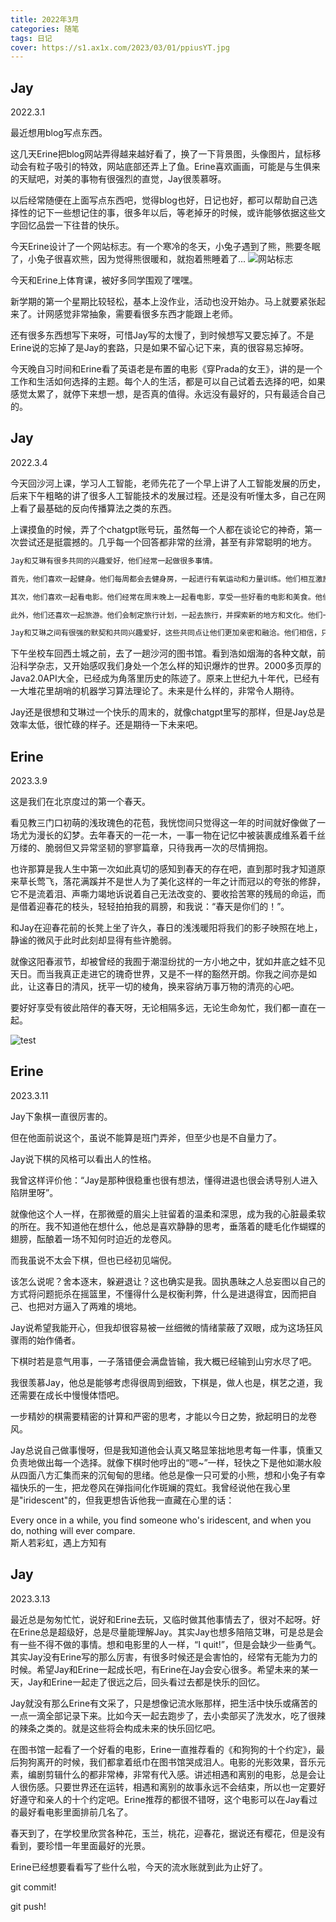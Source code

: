 ```yaml
---
title: 2022年3月
categories: 随笔
tags: 日记
cover: https://s1.ax1x.com/2023/03/01/ppiusYT.jpg
---
```

## Jay
2022.3.1

最近想用blog写点东西。

这几天Erine把blog网站弄得越来越好看了，换了一下背景图，头像图片，鼠标移动会有粒子吸引的特效，网站底部还弄上了鱼。Erine喜欢画画，可能是与生俱来的天赋吧，对美的事物有很强烈的直觉，Jay很羡慕呀。

以后经常随便在上面写点东西吧，觉得blog也好，日记也好，都可以帮助自己选择性的记下一些想记住的事，很多年以后，等老掉牙的时候，或许能够依据这些文字回忆品尝一下往昔的快乐。

今天Erine设计了一个网站标志。有一个寒冷的冬天，小兔子遇到了熊，熊要冬眠了，小兔子很喜欢熊，因为觉得熊很暖和，就抱着熊睡着了...
![网站标志](/pics/网站标志.png)

今天和Erine上体育课，被好多同学围观了嘿嘿。

新学期的第一个星期比较轻松，基本上没作业，活动也没开始办。马上就要紧张起来了。计网感觉非常抽象，需要看很多东西才能跟上老师。

还有很多东西想写下来呀，可惜Jay写的太慢了，到时候想写又要忘掉了。不是Erine说的忘掉了是Jay的套路，只是如果不留心记下来，真的很容易忘掉呀。

今天晚自习时间和Erine看了英语老是布置的电影《穿Prada的女王》，讲的是一个工作和生活如何选择的主题。每个人的生活，都是可以自己试着去选择的吧，如果感觉太累了，就停下来想一想，是否真的值得。永远没有最好的，只有最适合自己的。

## Jay
2022.3.4

今天回沙河上课，学习人工智能，老师先花了一个早上讲了人工智能发展的历史，后来下午粗略的讲了很多人工智能技术的发展过程。还是没有听懂太多，自己在网上看了最基础的反向传播算法之类的东西。

上课摸鱼的时候，弄了个chatgpt账号玩，虽然每一个人都在谈论它的神奇，第一次尝试还是挺震撼的。几乎每一个回答都非常的丝滑，甚至有非常聪明的地方。

```txt
Jay和艾琳有很多共同的兴趣爱好，他们经常一起做很多事情。

首先，他们喜欢一起健身。他们每周都会去健身房，一起进行有氧运动和力量训练。他们相互激励和支持，帮助对方保持健康和身材。

其次，他们喜欢一起看电影。他们经常在周末晚上一起看电影，享受一些好看的电影和美食。他们分享自己的感受和观点，一起评价电影的情节和表演。

此外，他们还喜欢一起旅游。他们会制定旅行计划，一起去旅行，并探索新的地方和文化。他们一起拍照留念，分享自己的旅行经验和感受。

Jay和艾琳之间有很强的默契和共同兴趣爱好，这些共同点让他们更加亲密和融洽。他们相信，只有通过共同的努力和经历，他们才能够度过一生中的艰难险阻，共同走向未来。
```

下午坐校车回西土城之前，去了一趟沙河的图书馆。看到浩如烟海的各种文献，前沿科学杂志，又开始感叹我们身处一个怎么样的知识爆炸的世界。2000多页厚的Java2.0API大全，已经成为角落里历史的陈迹了。原来上世纪九十年代，已经有一大堆花里胡哨的机器学习算法理论了。未来是什么样的，非常令人期待。

Jay还是很想和艾琳过一个快乐的周末的，就像chatgpt里写的那样，但是Jay总是效率太低，很忙碌的样子。还是期待一下未来吧。

## Erine
2023.3.9

这是我们在北京度过的第一个春天。

看见教三门口初萌的浅玫瑰色的花苞，我恍惚间只觉得这一年的时间就好像做了一场尤为漫长的幻梦。去年春天的一花一木，一事一物在记忆中被装裹成维系着千丝万缕的、脆弱但又异常坚韧的寥寥篇章，只待我再一次的尽情拥抱。

也许那算是我人生中第一次如此真切的感知到春天的存在吧，直到那时我才知道原来草长莺飞，落花满蹊并不是世人为了美化这样的一年之计而冠以的夸张的修辞，它不是流着泪、声嘶力竭地诉说着自己无法改变的、要收拾苦寒的残局的命运，而是借着迎春花的枝头，轻轻拍拍我的肩膀，和我说：“春天是你们的！”。

和Jay在迎春花前的长凳上坐了许久，春日的浅浅暖阳将我们的影子映照在地上，静谧的微风于此时此刻却显得有些许脆弱。

就像这阳春淑节，却被曾经的我囿于潮湿纷扰的一方小地之中，犹如井底之蛙不见天日。而当我真正走进它的瑰奇世界，又是不一样的豁然开朗。你我之间亦是如此，让这春日的清风，抚平一切的棱角，换来容纳万事万物的清亮的心吧。

要好好享受有彼此陪伴的春天呀，无论相隔多远，无论生命匆忙，我们都一直在一起。

![test](https://blog-pics.obs.cn-north-4.myhuaweicloud.com/兔年快乐by艾琳.png)
## Erine
2023.3.11

Jay下象棋一直很厉害的。

但在他面前说这个，虽说不能算是班门弄斧，但至少也是不自量力了。

Jay说下棋的风格可以看出人的性格。

我曾这样评价他：“Jay是那种很稳重也很有想法，懂得进退也很会诱导别人进入陷阱里呀”。

就像他这个人一样，在那微蹙的眉尖上驻留着的温柔和深思，成为我的心脏最柔软的所在。我不知道他在想什么，他总是喜欢静静的思考，垂落着的睫毛化作蝴蝶的翅膀，酝酿着一场不知何时迫近的龙卷风。

而我虽说不太会下棋，但也已经初见端倪。

该怎么说呢？舍本逐末，躲避退让？这也确实是我。固执愚昧之人总妄图以自己的方式将问题扼杀在摇篮里，不懂得什么是权衡利弊，什么是进退得宜，因而把自己、也把对方逼入了两难的境地。

Jay说希望我能开心，但我却很容易被一丝细微的情绪蒙蔽了双眼，成为这场狂风骤雨的始作俑者。

下棋时若是意气用事，一子落错便会满盘皆输，我大概已经输到山穷水尽了吧。

我很羡慕Jay，他总是能够考虑得很周到细致，下棋是，做人也是，棋艺之道，我还需要在成长中慢慢体悟吧。

一步精妙的棋需要精密的计算和严密的思考，才能以今日之势，掀起明日的龙卷风。

Jay总说自己做事慢呀，但是我知道他会认真又略显笨拙地思考每一件事，慎重又负责地做出每一个选择。就像下棋时他哼出的“嗯~”一样，轻快之下是他如潮水般从四面八方汇集而来的沉甸甸的思绪。他总是像一只可爱的小熊，想和小兔子有幸福快乐的一生，把龙卷风在弹指间化作斑斓的霓虹。我曾经说他在我心里是"iridescent"的，但我更想告诉他我一直藏在心里的话：

Every once in a while, you find someone who's iridescent, and when you do, nothing will ever compare.  
斯人若彩虹，遇上方知有

## Jay
2023.3.13

最近总是匆匆忙忙，说好和Erine去玩，又临时做其他事情去了，很对不起呀。好在Erine总是超级好，总是尽量能理解Jay。其实Jay也想多陪陪艾琳，可是总是会有一些不得不做的事情。想和电影里的人一样，“I quit!”，但是会缺少一些勇气。其实Jay没有Erine写的那么厉害，有很多时候还是会害怕的，经常有无能为力的时候。希望Jay和Erine一起成长吧，有Erine在Jay会安心很多。希望未来的某一天，Jay和Erine一起走了很远之后，回头看过去都是快乐的回忆。

Jay就没有那么Erine有文采了，只是想像记流水账那样，把生活中快乐或痛苦的一点一滴全部记录下来。比如今天一起去跑步了，去小卖部买了洗发水，吃了很辣的辣条之类的。就是这些将会构成未来的快乐回忆吧。

在图书馆一起看了一个好看的电影，Erine一直推荐看的《和狗狗的十个约定》，最后狗狗离开的时候，我们都拿着纸巾在图书馆哭成泪人。电影的光影效果，音乐元素，编剧剪辑什么的都非常棒，非常有代入感。讲述相遇和离别的电影，总是会让人很伤感。只要世界还在运转，相遇和离别的故事永远不会结束，所以也一定要好好遵守和亲人的十个约定吧。Erine推荐的都很不错呀，这个电影可以在Jay看过的最好看电影里面排前几名了。

春天到了，在学校里欣赏各种花，玉兰，桃花，迎春花，据说还有樱花，但是没有看到，要珍惜一年里面最好的光景。

Erine已经想要看看写了些什么啦，今天的流水账就到此为止好了。

git commit!

git push!